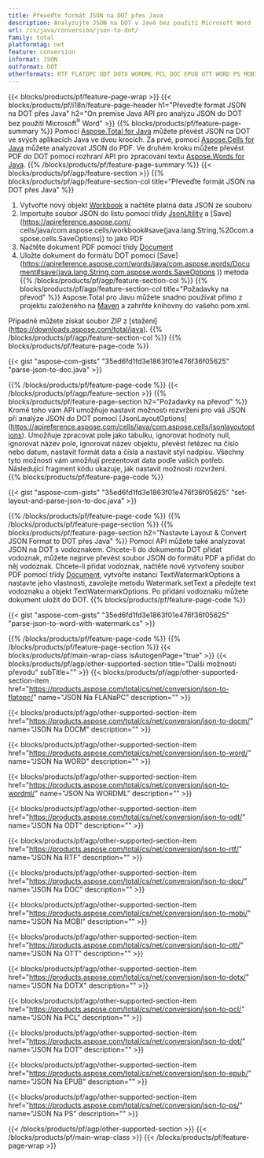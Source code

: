 ```yaml
---
title: Převeďte formát JSON na DOT přes Java
description: Analyzujte JSON na DOT v Javě bez použití Microsoft Word
url: /cs/java/conversion/json-to-dot/
family: total
platformtag: net
feature: conversion
informat: JSON
outformat: DOT
otherformats: RTF FLATOPC ODT DOTX WORDML PCL DOC EPUB OTT WORD PS MOBI DOT DOCM
---
```

{{< blocks/products/pf/feature-page-wrap >}}
{{< blocks/products/pf/i18n/feature-page-header h1="Převeďte formát JSON na DOT přes Java" h2="On premise Java API pro analýzu JSON do DOT bez použití Microsoft<sup>&reg;</sup> Word" >}}
{{% blocks/products/pf/feature-page-summary %}}
Pomocí [Aspose.Total for Java](https://products.aspose.com/total/java/) můžete převést JSON na DOT ve svých aplikacích Java ve dvou krocích. Za prvé, pomocí [Aspose.Cells for Java](https://products.aspose.com/cells/java/) můžete analyzovat JSON do PDF. Ve druhém kroku můžete převést PDF do DOT pomocí rozhraní API pro zpracování textu [Aspose.Words for Java](https://products.aspose.com/words/java/).
{{% /blocks/products/pf/feature-page-summary  %}}
{{< blocks/products/pf/agp/feature-section >}}
{{% blocks/products/pf/agp/feature-section-col title="Převeďte formát JSON na DOT přes Java" %}}
1. Vytvořte nový objekt [Workbook](https://apireference.aspose.com/cells/java/com.aspose.cells/Workbook) a načtěte platná data JSON ze souboru
2. Importujte soubor JSON do listu pomocí třídy [JsonUtility](https://apireference.aspose.com/cells/java/com.aspose.cells/JsonUtility) a [Save](https://apireference.aspose.com/ cells/java/com.aspose.cells/workbook#save(java.lang.String,%20com.aspose.cells.SaveOptions)) to jako PDF
3. Načtěte dokument PDF pomocí třídy [Document](https://apireference.aspose.com/words/java/com.aspose.words/Document)
4. Uložte dokument do formátu DOT pomocí [Save](https://apireference.aspose.com/words/java/com.aspose.words/Document#save(java.lang.String,com.aspose.words.SaveOptions )) metoda
{{% /blocks/products/pf/agp/feature-section-col %}}
{{% blocks/products/pf/agp/feature-section-col title="Požadavky na převod" %}}
Aspose.Total pro Javu můžete snadno používat přímo z projektu založeného na [Maven](https://repository.aspose.com/webapp/#/artifacts/browse/tree/General/repo/com/aspose/aspose-total) a zahrňte knihovny do vašeho pom.xml.

Případně můžete získat soubor ZIP z [stažení] (https://downloads.aspose.com/total/java).
{{% /blocks/products/pf/agp/feature-section-col %}}
{{% blocks/products/pf/feature-page-code %}}

{{< gist "aspose-com-gists" "35ed6fd1fd3e1863f01e476f36f05625" "parse-json-to-doc.java" >}}


{{% /blocks/products/pf/feature-page-code %}}
{{< /blocks/products/pf/agp/feature-section >}}
{{% blocks/products/pf/feature-page-section  h2="Požadavky na převod" %}}
Kromě toho vám API umožňuje nastavit možnosti rozvržení pro váš JSON při analýze JSON do DOT pomocí [JsonLayoutOptions] (https://apireference.aspose.com/cells/java/com.aspose.cells/jsonlayoutoptions). Umožňuje zpracovat pole jako tabulku, ignorovat hodnoty null, ignorovat název pole, ignorovat název objektu, převést řetězec na číslo nebo datum, nastavit formát data a čísla a nastavit styl nadpisu. Všechny tyto možnosti vám umožňují prezentovat data podle vašich potřeb. Následující fragment kódu ukazuje, jak nastavit možnosti rozvržení.  
{{% blocks/products/pf/feature-page-code %}}

{{< gist "aspose-com-gists" "35ed6fd1fd3e1863f01e476f36f05625" "set-layout-and-parse-json-to-doc.java" >}}

{{% /blocks/products/pf/feature-page-code  %}}
{{% /blocks/products/pf/feature-page-section %}}
{{% blocks/products/pf/feature-page-section  h2="Nastavte Layout & Convert JSON Format to DOT přes Java" %}}
Pomocí API můžete také analyzovat JSON na DOT s vodoznakem. Chcete-li do dokumentu DOT přidat vodoznak, můžete nejprve převést soubor JSON do formátu PDF a přidat do něj vodoznak. Chcete-li přidat vodoznak, načtěte nově vytvořený soubor PDF pomocí třídy [Document](https://apireference.aspose.com/words/java/com.aspose.words/Document), vytvořte instanci TextWatermarkOptions a nastavte jeho vlastnosti, zavolejte metodu Watermark.setText a předejte text vodoznaku a objekt TextWatermarkOptions. Po přidání vodoznaku můžete dokument uložit do DOT. 
{{% blocks/products/pf/feature-page-code %}}

{{< gist "aspose-com-gists" "35ed6fd1fd3e1863f01e476f36f05625" "parse-json-to-word-with-watermark.cs" >}}

{{% /blocks/products/pf/feature-page-code  %}}
{{% /blocks/products/pf/feature-page-section %}}
{{< blocks/products/pf/main-wrap-class isAutogenPage="true" >}}
{{< blocks/products/pf/agp/other-supported-section title="Další možnosti převodu" subTitle="" >}}
{{< blocks/products/pf/agp/other-supported-section-item href="https://products.aspose.com/total/cs/net/conversion/json-to-flatopc/" name="JSON Na FLANaPC" description="" >}}

{{< blocks/products/pf/agp/other-supported-section-item href="https://products.aspose.com/total/cs/net/conversion/json-to-docm/" name="JSON Na DOCM" description="" >}}

{{< blocks/products/pf/agp/other-supported-section-item href="https://products.aspose.com/total/cs/net/conversion/json-to-word/" name="JSON Na WORD" description="" >}}

{{< blocks/products/pf/agp/other-supported-section-item href="https://products.aspose.com/total/cs/net/conversion/json-to-wordml/" name="JSON Na WORDML" description="" >}}

{{< blocks/products/pf/agp/other-supported-section-item href="https://products.aspose.com/total/cs/net/conversion/json-to-odt/" name="JSON Na ODT" description="" >}}

{{< blocks/products/pf/agp/other-supported-section-item href="https://products.aspose.com/total/cs/net/conversion/json-to-rtf/" name="JSON Na RTF" description="" >}}

{{< blocks/products/pf/agp/other-supported-section-item href="https://products.aspose.com/total/cs/net/conversion/json-to-doc/" name="JSON Na DOC" description="" >}}

{{< blocks/products/pf/agp/other-supported-section-item href="https://products.aspose.com/total/cs/net/conversion/json-to-mobi/" name="JSON Na MOBI" description="" >}}

{{< blocks/products/pf/agp/other-supported-section-item href="https://products.aspose.com/total/cs/net/conversion/json-to-ott/" name="JSON Na OTT" description="" >}}

{{< blocks/products/pf/agp/other-supported-section-item href="https://products.aspose.com/total/cs/net/conversion/json-to-dotx/" name="JSON Na DOTX" description="" >}}

{{< blocks/products/pf/agp/other-supported-section-item href="https://products.aspose.com/total/cs/net/conversion/json-to-pcl/" name="JSON Na PCL" description="" >}}

{{< blocks/products/pf/agp/other-supported-section-item href="https://products.aspose.com/total/cs/net/conversion/json-to-dot/" name="JSON Na DOT" description="" >}}

{{< blocks/products/pf/agp/other-supported-section-item href="https://products.aspose.com/total/cs/net/conversion/json-to-epub/" name="JSON Na EPUB" description="" >}}

{{< blocks/products/pf/agp/other-supported-section-item href="https://products.aspose.com/total/cs/net/conversion/json-to-ps/" name="JSON Na PS" description="" >}}


{{< /blocks/products/pf/agp/other-supported-section >}}
{{< /blocks/products/pf/main-wrap-class >}}
{{< /blocks/products/pf/feature-page-wrap >}}